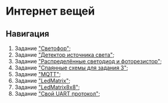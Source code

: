 # Интернет вещей

## Навигация 

1. Задание ["Светофор"](traffic_light/readme.md);
2. Задание ["Детектор источника света"](light_source_detector/readme.md);
3. Задание ["Распределённые светодиод и фоторезистор"](led_photo_distributed_serial/readme.md);
4. Задание ["Спаянные схемы для задания 3"](soldering_led_photo/readme.md);
5. Задание ["MQTT"](led_photo_system/readme.md);
6. Задание ["LedMatrix"](led_matrix_2x2/readme.md);
7. Задание ["LedMatrix8x8"](led_matrix_8x8/readme.md);
8. Задание ["Свой UART протокол"](my_serial/readme.md);
